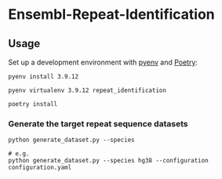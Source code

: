 # Ensembl-Repeat-Identification


## Usage

Set up a development environment with [pyenv](https://github.com/pyenv/pyenv) and [Poetry](https://github.com/python-poetry/poetry):
```shell
pyenv install 3.9.12

pyenv virtualenv 3.9.12 repeat_identification

poetry install
```

### Generate the target repeat sequence datasets

```shell
python generate_dataset.py --species

# e.g.
python generate_dataset.py --species hg38 --configuration configuration.yaml
```
